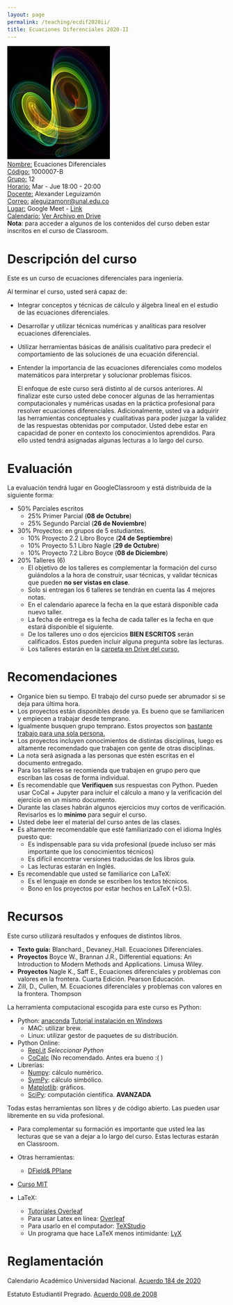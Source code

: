 ```yaml
---
layout: page
permalink: /teaching/ecdif2020ii/
title: Ecuaciones Diferenciales 2020-II
---
```

![](/teaching/2020ii/img/Chaos.jpg)
<br> <ins>Nombre:</ins> Ecuaciones Diferenciales
<br> <ins>Código:</ins> 1000007-B
<br> <ins>Grupo:</ins> 12
<br> <ins>Horario:</ins> Mar - Jue 18:00 - 20:00
<br> <ins>Docente:</ins> Alexander Leguizamón
<br> <ins>Correo:</ins> [aleguizamonr@unal.edu.co](mailto:aleguizamonr@unal.edu.co)
<br> <ins>Lugar:</ins> Google Meet  - [Link](https://meet.google.com/lookup/dckleuonix) 
<br> <ins>Calendario:</ins> [Ver Archivo en Drive](https://docs.google.com/spreadsheets/d/1_MjxkVWJ-wF5PxZZYBbYpcTnrE9eyr_orTvKbwb7JBM/edit?usp=sharing])
<br>
**Nota**: para acceder a algunos de los contenidos del curso deben estar inscritos en el curso de Classroom.

# Descripción del curso
Este es un curso de ecuaciones diferenciales para ingeniería.

Al terminar el curso, usted será capaz de:
- Integrar conceptos y técnicas de cálculo y álgebra lineal en el estudio de las ecuaciones diferenciales. 
- Desarrollar y utilizar técnicas numéricas y analíticas para resolver ecuaciones diferenciales. 
- Utilizar herramientas básicas de análisis cualitativo para predecir el comportamiento de las soluciones de una ecuación diferencial. 
- Entender la importancia de las ecuaciones diferenciales como modelos matemáticos para interpretar y solucionar problemas físicos.

    El enfoque de este curso será distinto al de cursos anteriores. 
    Al finalizar este curso usted debe conocer algunas de las herramientas computacionales y numéricas usadas en la práctica profesional para resolver ecuaciones diferenciales. 
    Adicionalmente, usted va a adquirir las herramientas conceptuales y cualitativas para poder juzgar la validez de las respuestas obtenidas por computador.
    Usted debe estar en capacidad de poner en contexto los conocimientos aprendidos. 
    Para ello usted tendrá asignadas algunas lecturas a lo largo del curso.

# Evaluación
La evaluación tendrá lugar en GoogleClassroom y está distribuida de la siguiente forma: 
- 50% Parciales escritos
    - 25% Primer Parcial (**08 de Octubre**)
    - 25% Segundo Parcial (**26 de Noviembre**)
- 30% Proyectos: en grupos de 5 estudiantes.
    - 10% Proyecto 2.2 Libro Boyce (**24 de Septiembre**) 
    - 10% Proyecto 5.1 Libro Nagle (**29 de Octubre**) 
    - 10% Proyecto 7.2 Libro Boyce (**08 de Diciembre**)
- 20% Talleres (6)
    - El objetivo de los talleres es complementar la formación del curso guiándolos a la hora de construir, usar técnicas, y validar técnicas que pueden **no ser vistas en clase**.
    - Solo si entregan los 6 talleres se tendrán en cuenta las 4 mejores notas.
    - En el calendario aparece la fecha en la que estará disponible cada nuevo taller.
    - La fecha de entrega es la fecha de cada taller es la fecha en que estará disponible el siguiente.
    - De los talleres uno o dos ejercicios **BIEN ESCRITOS** serán calificados. Estos pueden incluir alguna pregunta sobre las lecturas.
    - Los talleres estarán en la [carpeta en Drive del curso.](https://drive.google.com/drive/folders/1qarcnN5hR8Ej5jjFyGUKtRSi7DIxGAE2?usp=sharing) 

# Recomendaciones
- Organice bien su tiempo. El trabajo del curso puede ser abrumador si se deja para última hora.
- Los proyectos están disponibles desde ya. Es bueno que se familiaricen y empiecen a trabajar desde temprano. 
- Igualmente busquen grupo temprano. Estos proyectos son <ins>bastante trabajo para una sola persona.</ins> 
- Los proyectos incluyen conocimientos de distintas disciplinas, luego es altamente recomendado que trabajen con gente de otras disciplinas.
- La nota será asignada a las personas que estén escritas en el documento entregado.
- Para los talleres se recomienda que trabajen en grupo pero que escriban las cosas de forma individual.
- Es recomendable que **Verifiquen** sus respuestas con Python. Pueden usar CoCal + Jupyter para incluir el cálculo a mano y la verificación del ejercicio en un mismo documento.
- Durante las clases habrán algunos ejercicios muy cortos de verificación. Revisarlos es lo **mínimo** para seguir el curso. 
- Usted debe leer el material del curso antes de las clases. 
- Es altamente recomendable que esté familiarizado con el idioma Inglés puesto que:
    - Es indispensable para su vida profesional (puede incluso ser más importante que los conocimientos técnicos)
    - Es difícil encontrar versiones traducidas de los libros guía.
    - Las lecturas estarán en Inglés.
- Es recomendable que usted se familiarice con LaTeX:
    - Es el lenguaje en donde se escriben los textos técnicos.
    - Bono en los proyectos por estar hechos en LaTeX (+0.5).

# Recursos
Este curso utilizará resultados y enfoques de distintos libros. 
- **Texto guía:** Blanchard., Devaney.,Hall. Ecuaciones Diferenciales.
- **Proyectos**  Boyce W., Brannan J.R., Differential equations: An Introduction to Modern Methods and Applications. Limusa Wiley.
- **Proyectos**   Nagle K., Saff E., Ecuaciones diferenciales y problemas con valores en la frontera. Cuarta Edición. Pearson Educación.
-    Zill, D., Cullen, M. Ecuaciones diferenciales y problemas con valores en la frontera. Thompson

La herramienta computacional escogida para este curso es Python:
-  Python: [anaconda](https://www.anaconda.com/products/individual) [Tutorial instalación en Windows](https://www.youtube.com/watch?v=YQu4OPmQ8Q0)
   -  MAC: utilizar brew. 
   -  Linux: utilizar gestor de paquetes de su distribución.
- Python Online: 
    - [Repl.it](https://repl.it/languages) *Seleccionar Python*
    - [CoCalc](https://cocalc.com/doc/python.html) (No recomendado. Antes era bueno :( )
- Librerías:
   - [Numpy](https://numpy.org/devdocs/user/quickstart.html): cálculo numérico.
   - [SymPy](https://docs.sympy.org/latest/tutorial/index.html): cálculo simbólico.
   - [Matplotlib](https://matplotlib.org/3.3.1/users/index.html): gráficos.
   - [SciPy](https://www.scipy.org/getting-started.html): computación científica. **AVANZADA**

Todas estas herramientas son libres y de código abierto.
Las pueden usar libremente en su vida profesional.

- Para complementar su formación es importante que usted lea las lecturas que se van a dejar a lo largo del curso. Estas lecturas estarán en Classroom.

- Otras herramientas:
   - [DField& PPlane](https://math.rice.edu/~dfield/)
- [Curso MIT](https://ocw.mit.edu/courses/mathematics/18-03-differential-equations-spring-2010/index.htm)
- LaTeX:
    - [Tutoriales Overleaf](https://www.overleaf.com/learn/latex/Learn_LaTeX_in_30_minutes)
    - Para usar Latex en línea: [Overleaf](https://www.overleaf.com/)
    - Para usarlo en el computador: [TeXStudio](https://www.texstudio.org/) 
    - Un programa que hace LaTeX menos intimidante: [LyX](https://www.lyx.org/)

# Reglamentación
Calendario Académico Universidad Nacional. [Acuerdo 184 de 2020](http://www.legal.unal.edu.co/rlunal/home/doc.jsp?d_i=95322)

Estatuto Estudiantil Pregrado. [Acuerdo 008 de 2008](http://www.legal.unal.edu.co/rlunal/home/doc.jsp?d_i=34983)
